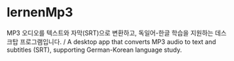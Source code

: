 # lernenMp3
MP3 오디오를 텍스트와 자막(SRT)으로 변환하고, 독일어-한글 학습을 지원하는 데스크탑 프로그램입니다. / A desktop app that converts MP3 audio to text and subtitles (SRT), supporting German-Korean language study.

